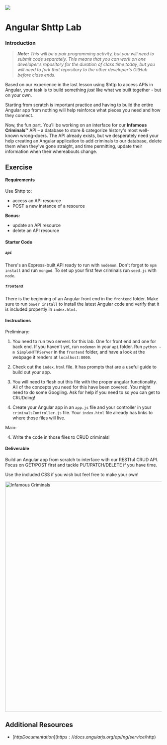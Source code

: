 <!--
Market: SF
-->

![](https://ga-dash.s3.amazonaws.com/production/assets/logo-9f88ae6c9c3871690e33280fcf557f33.png)

# Angular $http Lab

### Introduction

> ***Note:*** *This will be a pair programming activity, but you will need to submit code separately.  This means that you can work on one developer's repository for the duration of class time today, but you will need to fork that repository to the other developer's GitHub before class ends.*

Based on our experience in the last lesson using $http to access APIs in Angular, your task is to build something _just_ like what we built together - but on your own.

Starting from scratch is important practice and having to build the entire Angular app from nothing will help reinforce what pieces you need and how they connect.

Now, the fun part. You'll be working on an interface for our **Infamous Criminals™** API – a database to store & categorize history's most well-known wrong-doers. The API already exists, but we desperately need your help creating an Angular application to add criminals to our database, delete them when they've gone straight, and time permitting, update their information when their whereabouts change.


## Exercise

#### Requirements

Use $http to:

- access an API resource
- POST a new instance of a resource

**Bonus:**
- update an API resource
- delete an API resource

#### Starter Code

##### `api`

There's an Express-built API ready to run with `nodemon`. Don't forget to `npm install` and run `mongod`. To set up your first few criminals run `seed.js` with `node`.

##### `frontend`

There is the beginning of an Angular front end in the `frontend` folder.  Make sure to run `bower install` to install the latest Angular code and verify that it is included propertly in `index.html`.

#### Instructions

Preliminary:

1. You need to run two servers for this lab.  One for front end and one for back end.  If you haven't yet, run `nodemon` in your `api` folder.  Run `python -m SimpleHTTPServer` in the `frontend` folder, and have a look at the webpage it renders at `localhost:8000`.

1. Check out the `index.html` file. It has prompts that are a useful guide to build out your app.

2. You will need to flesh out this file with the proper angular functionality. All of the concepts you need for this have been covered. You might need to do some Googling. Ask for help if you need to so you can get to CRUDding!

3. Create your Angular app in an `app.js` file and your controller in your `criminalsController.js` file. Your `index.html` file already has links to where those files will live.

Main:

4. Write the code in those files to CRUD criminals!

#### Deliverable

Build an Angular app from scratch to interface with our RESTful CRUD API. Focus on GET/POST first and tackle PUT/PATCH/DELETE if you have time.

Use the included CSS if you wish but feel free to make your own!

<img width="740" alt="Infamous Criminals" src="https://cloud.githubusercontent.com/assets/25366/9455944/e202ed9e-4a85-11e5-8752-2cf61f242867.png">

## Additional Resources

- [$http Documentation](https://docs.angularjs.org/api/ng/service/$http)
